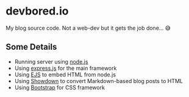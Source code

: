 # devbored.io

My blog source code. Not a web-dev but it gets the job done... 😅

## Some Details
- Running server using [node.js](https://nodejs.org/en/)
- Using [express.js](https://expressjs.com/) for the main framework
- Using [EJS](https://ejs.co/) to embed HTML from node.js
- Using [Showdown](https://github.com/showdownjs/showdown) to convert Markdown-based blog posts to HTML
- Using [Bootstrap](https://getbootstrap.com/) for CSS framework